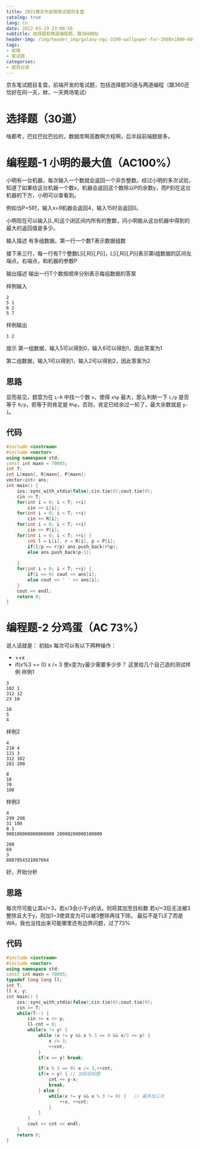 ```yaml
---
title: 2022春京东前端笔试题目复盘
catalog: true
lang: cn
date: 2022-03-19 23:00:56 
subtitle: 选择题和两道编程题，跟360相似
header-img: /img/header_img/galaxy-ngc-3190-wallpaper-for-2880x1800-60-653.jpg
tags:
- 前端
- 笔试题
categories:
- 题目记录
---
```


京东笔试题目复盘，前端开发的笔试题，包括选择题30道与两道编程（跟360还恰好在同一天，蚌，一天两场笔试）

# 选择题（30道）
啥都考，巴拉巴拉巴拉的，数据库啊高数啊方程啊，后半段前端题居多。
# 编程题-1 小明的最大值（AC100%）
小明有一台机器，每次输入一个数就会返回一个非负整数。经过小明的多次试验，知道了如果给这台机器一个数x，机器会返回这个数除以P的余数y，而P刻在这台机器的下方，小明可以查看到。

例如当P=5时，输入x=9机器会返回4，输入15时会返回0。

小明现在可以输入[L,R]这个闭区间内所有的整数，问小明能从这台机器中得到的最大的返回值是多少。

输入描述
有多组数据。第一行一个数T表示数据组数

接下来三行，每一行有T个整数L[i],R[i],P[i]，L[i],R[i],P[i]表示第i组数据的区间左端点，右端点，和机器的参数P

输出描述
输出一行T个数按顺序分别表示每组数据的答案

样例输入
```
2
5 1
6 2
5 7
```

样例输出
```
1 2
```

提示
第一组数据，输入5可以得到0，输入6可以得到1，因此答案为1

第二组数据，输入1可以得到1，输入2可以得到2，因此答案为2
## 思路
显而易见，题意为在 `L~R` 中找一个数 `x`，使得 `x%p` 最大，那么判断一下 `L/p` 是否等于 `R/p`，若等于则肯定是 `R%p`，否则，肯定已经余过一轮了，最大余数就是 `p-1`。
## 代码
```cpp
#include <iostream>
#include <vector>
using namespace std;
const int maxn = 70005;
int T;
int L[maxn], R[maxn], P[maxn];
vector<int> ans;
int main() {
    ios::sync_with_stdio(false);cin.tie(0);cout.tie(0);
    cin >> T;
    for(int i = 0; i < T; ++i) 
        cin >> L[i];
    for(int i = 0; i < T; ++i) 
        cin >> R[i];
    for(int i = 0; i < T; ++i) 
        cin >> P[i];
    for(int i = 0; i < T; ++i) {
        int l = L[i], r = R[i], p = P[i];
        if(l/p == r/p) ans.push_back(r%p);
        else ans.push_back(p-1);
        
    }
    for(int i = 0; i < T; ++i) {
        if(i == 0) cout << ans[i];
        else cout << ' ' << ans[i];
    }
    cout << endl;
    return 0;
}
```

# 编程题-2 分鸡蛋（AC 73%）
说人话就是：
初始x 
每次可以有以下两种操作：
- ++x
- if(x%3 == 0) x /= 3
使x变为y最少需要多少步？
这里给几个自己造的测试样例
样例1
```
3
102 1
312 12
23 10
```
```
10
5
4
```

样例2
```
4
210 4
121 3
312 102
281 200
```

```
8
10
70
108
```
样例3
```
4
299 298
31 100
8 1
900100000000000000 20000200000100000
```
```
200
69
3
8887854321087664
```
好，开始分析
## 思路
每次尽可能让其x/=3，若x/3会小于y的话，则将其加至目标数
若x/=3后无法被3整除且大于y，则加1~3使其变为可以被3整除再往下除。
最后不是TLE了而是WA，我也没找出来可能哪里还有边界问题，过了73%
## 代码
```cpp
#include <iostream>
#include <vector>
using namespace std;
const int maxn = 70005;
typedef long long ll;
int T;
ll x, y;
int main() {
    ios::sync_with_stdio(false);cin.tie(0);cout.tie(0);
    cin >> T;
    while(T--) {
        cin >> x >> y;
        ll cnt = 0;
        while(x != y) { 
            while (x != y && x % 3 == 0 && x/3 >= y) {
                x /= 3;
                ++cnt;
            }
            if(x == y) break;

            if(x % 3 == 0) x /= 3,++cnt;
            if(x < y) { // 加到目标数
                cnt += y-x;
                break;
            } else {
                while(x != y && x % 3 != 0) {   // 最多加三次
                    ++x, ++cnt;
                }
            }
        }
        cout << cnt << endl;
    }
    return 0;
}
```
